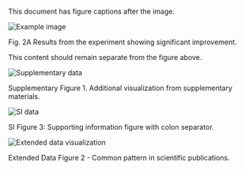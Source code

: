 This document has figure captions after the image.

![Example image](image.png)

Fig. 2A Results from the experiment showing significant improvement.

This content should remain separate from the figure above.

![Supplementary data](supp-image.png)

Supplementary Figure 1. Additional visualization from supplementary materials.

![SI data](si-image.png)

SI Figure 3: Supporting information figure with colon separator.

![Extended data visualization](extended-image.png)

Extended Data Figure 2 - Common pattern in scientific publications.
